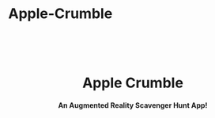 # Apple-Crumble

<h1 align="center">
  <br>
  <a href="https://png.pngtree.com/element_our/png/20181227/apple-vector-icon-png_293587.jpg" alt="apple-crumble" width="200"></a>
  <br>
  Apple Crumble
  <br>
</h1>

<h4 align="center">An Augmented Reality Scavenger Hunt App! </h4>

